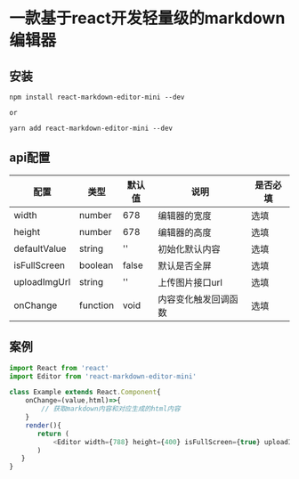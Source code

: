 # 一款基于react开发轻量级的markdown编辑器

## 安装

```javacript
npm install react-markdown-editor-mini --dev

or 

yarn add react-markdown-editor-mini --dev
```

## api配置

| 配置 | 类型 | 默认值 | 说明 | 是否必填 |
| --- | --- | --- | --- | --- |
| width | number | 678 | 编辑器的宽度 | 选填 |
| height | number | 678 | 编辑器的高度 | 选填 |
| defaultValue | string | '' | 初始化默认内容 | 选填 |
| isFullScreen | boolean | false | 默认是否全屏 | 选填 |
| uploadImgUrl | string | '' | 上传图片接口url | 选填 |
| onChange | function | void | 内容变化触发回调函数 | 选填 |


## 案例
```javascript
import React from 'react'
import Editor from 'react-markdown-editor-mini'

class Example extends React.Component{
    onChange=(value,html)=>{
        // 获取markdown内容和对应生成的html内容
    }
    render(){
       return (
           <Editor width={788} height={400} isFullScreen={true} uploadImgUrl='http://xxxxxxxx/xxx' onChange={this.onChange}/>
       )
   }
}
```
